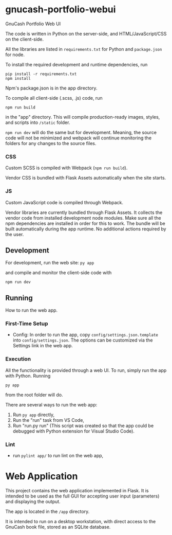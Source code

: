 # gnucash-portfolio-webui

GnuCash Portfolio Web UI

The code is written in Python on the server-side, and HTML/JavaScript/CSS on the client-side.

All the libraries are listed in `requirements.txt` for Python and `package.json` for node.

To install the required development and runtime dependencies, run

```
pip install -r requirements.txt
npm install
```

Npm's package.json is in the app directory.

To compile all client-side (.scss, .js) code, run

`npm run build`

in the "app" directory. This will compile production-ready images, styles, and scripts into `/static` folder.

`npm run dev` will do the same but for development. Meaning, the source code will not be minimized and webpack will continue monitoring the folders for any changes to the source files.

### CSS

Custom SCSS is compiled with Webpack (`npm run build`).

Vendor CSS is bundled with Flask Assets automatically when the site starts.

### JS

Custom JavaScript code is compiled through Webpack.

Vendor libraries are currently bundled through Flask Assets. It collects the vendor code from installed development node modules. Make sure all the npm dependencies are installed in order for this to work.
The bundle will be built automatically during the app runtime. No additional actions required by the user.

## Development

For development, run the web site:
`py app`

and compile and monitor the client-side code with

`npm run dev`

## Running

How to run the web app.

### First-Time Setup

- Config:
  In order to run the app, copy `config/settings.json.template` into `config/settings.json`. The options can be customized via the Settings link in the web app.

### Execution

All the functionality is provided through a web UI. To run, simply run the app with Python. Running

`py app`

from the root folder will do.

There are several ways to run the web app:

1. Run `py app` directly,
2. Run the "run" task from VS Code,
3. Run "run.py run" (This script was created so that the app could be debugged with Python extension for Visual Studio Code).

### Lint

- run `pylint app/` to run lint on the web app,

# Web Application

This project contains the web application implemented in Flask. It is intended to be used as the full GUI for accepting user input (parameters) and displaying the output.

The app is located in the `/app` directory.

It is intended to run on a desktop workstation, with direct access to the GnuCash book file, stored as an SQLite database.
